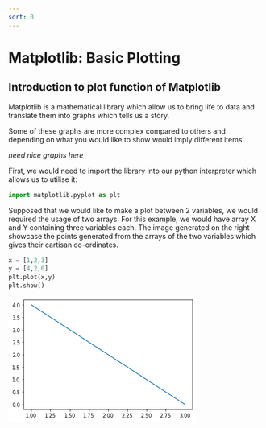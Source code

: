 ```yaml
---
sort: 0
---
```


# Matplotlib: Basic Plotting
## Introduction to plot function of Matplotlib
Matplotlib is a mathematical library which allow us to bring life to data and translate them into graphs which tells us a story.

Some of these graphs are more complex compared to others and depending on what you would like to show would imply different items.

*need nice graphs here*


First, we would need to import the library into our python interpreter which allows us to utilise it:

```python
import matplotlib.pyplot as plt
```
Supposed that we would like to make a plot between 2 variables, we would required the usage of two arrays. For this example, we would have array X and Y containing three variables each. The image generated on the right showcase the points generated from the arrays of the two variables which gives their cartisan co-ordinates. 
```python
x = [1,2,3]
y = [4,2,0]
plt.plot(x,y)
plt.show()
```
![WorkshopImage 1](https://raw.githubusercontent.com/darren1998s/darren1998s.github.io/main/assets/images/tfi/basics%20plt/workshop1.png)

